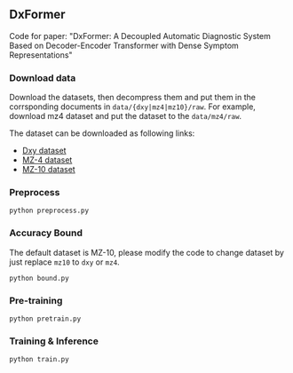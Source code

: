 ## DxFormer

Code for paper: "DxFormer: A Decoupled Automatic Diagnostic System Based on Decoder-Encoder Transformer with Dense Symptom Representations"

### Download data

Download the datasets, then decompress them and put them in the corrsponding documents in  `data/{dxy|mz4|mz10}/raw`. For example, download mz4 dataset and put the dataset to the `data/mz4/raw`. 

The dataset can be downloaded as following links:

- [Dxy dataset](https://github.com/HCPLab-SYSU/Medical_DS)
- [MZ-4 dataset](http://www.sdspeople.fudan.edu.cn/zywei/data/acl2018-mds.zip)
- [MZ-10 dataset](https://github.com/lemuria-wchen/imcs21)

### Preprocess

```shell
python preprocess.py
```

### Accuracy Bound

The default dataset is MZ-10, please modify the code to change dataset by just replace `mz10` to `dxy` or `mz4`. 

```shell
python bound.py
```

### Pre-training

```
python pretrain.py
```

### Training & Inference

```
python train.py
```
